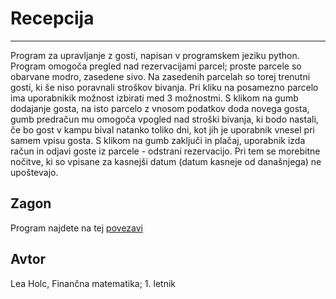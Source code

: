 # Recepcija
---
Program za upravljanje z gosti, napisan v programskem jeziku python. 
Program omogoča pregled nad rezervacijami parcel; proste parcele so obarvane modro, zasedene sivo. Na zasedenih parcelah so torej trenutni gosti, ki še niso poravnali stroškov bivanja. Pri kliku na posamezno parcelo ima uporabnikik možnost izbirati med 3 možnostmi. S klikom na gumb dodajanje gosta, na isto parcelo z vnosom podatkov doda novega gosta, gumb predračun mu omogoča vpogled nad stroški bivanja, ki bodo nastali, če bo gost v kampu bival natanko toliko dni, kot jih je uporabnik vnesel pri samem vpisu gosta. S klikom na gumb zaključi in plačaj, uporabnik izda račun in odjavi goste iz parcele - odstrani rezervacijo. Pri tem se morebitne nočitve, ki so vpisane za kasnejši datum (datum kasneje od današnjega) ne upoštevajo. 

## Zagon
Program najdete na tej [povezavi](http://127.0.0.1:8080/)

## Avtor
Lea Holc, Finančna matematika; 1. letnik